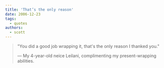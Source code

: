 ```yaml
---
title: 'That’s the only reason'
date: 2006-12-23
tags:
  - quotes
authors:
  - scott
---
```


> "You did a good job wrapping it, that's the only reason I thanked you."
>
> — My 4-year-old neice Leilani, complimenting my present-wrapping abilities.
